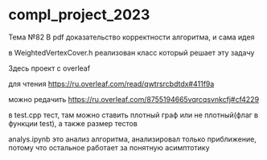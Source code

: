 # compl_project_2023
Тема №82
В pdf доказательство корректности алгоритма, и сама идея

в WeightedVertexCover.h реализован класс который решает эту задачу

Здесь проект с overleaf

для чтения https://ru.overleaf.com/read/qwtrsrcbdtdx#411f9a

можно редачить https://ru.overleaf.com/8755194665vqrcqsvnkcfj#cf4229

в test.cpp тест, там можно ставить плотный граф или не плотный(флаг в функции test), а также размер тестов

analys.ipynb это анализ алгоритма, анализировал только приближение, потому что остальное работает за понятную асимптотику
